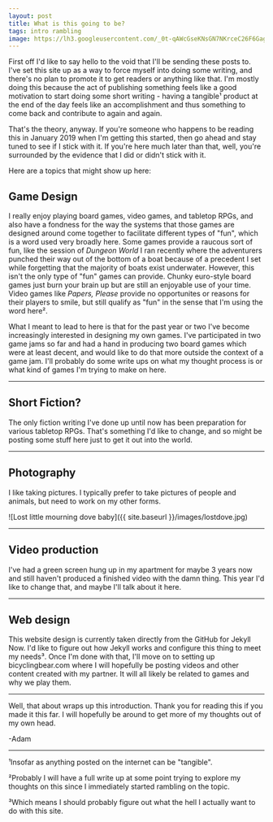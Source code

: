 ```yaml
---
layout: post
title: What is this going to be?
tags: intro rambling
image: https://lh3.googleusercontent.com/_0t-qAWcGseKNsGN7NKrceC26F6GagcUlmgO8Na41IRrut0LJ2XHmcL2xiQAL4GuwFBnhRMxf_eMO_sca9gT1VvwlqsyCz3u9nJdwYo-iW84WblBIG8jwZ3tGslK-c1OHgOmG-YBtZzxLfT3fRFnAPU7Asq23XLbkJHA5z3EGKvjjO7ahl6Sj8osn3GTjW_V1hxqKxGFsvst38uqhaP1mkayS_ZBbh9PVUPtp-XRFzgoR7xydCtiX-PypLlvhnf5Q5LEvi63KofBlJ-QCQ4kVRF5HbFk4Pp6ZOu4nDCJymxc3WR1ugGgj7CT2T2Zy15Muu2CKdwf8gM_TOntvEODSeDTL35A1Y_cJYNtfC_RbCM0BWcq-bSUuEy1cuVNO5_CyIPuFB_pzFKTFqrq6a7R42QR4Kd_5jYTKNJ9d9ZTFFqXdZKvy8oEVFgs9o3NR7hvYDMytXQTe_QhfBjK6m4ShnP7ASplYHho3rIZYcp6RTP1cSdsevvTJhJRhytuyJFL4N-xFnpcgh9JjP5OgLg0w3DDYfvZS5yRKqaKa6BEF-I4CK03aXByJVlxqC-5CZ8q_m47fd5sMP_w6r0FlsIqrBEFSW2o0-bViZodTnkRQ4c5pjm6ZVbzr6Zrlcwq2v1NZbGSKlZhn5y9QihE9wp7E2oRyA=w811-h1081-no
---
```


First off I'd like to say hello to the void that I'll be sending these posts to. I've set this site up as a way to force myself into doing some writing, and there's no plan to promote it to get readers or anything like that. I'm mostly doing this because the act of publishing something feels like a good motivation to start doing some short writing - having a tangible¹ product at the end of the day feels like an accomplishment and thus something to come back and contribute to again and again.

That's the theory, anyway. If you're someone who happens to be reading this in January 2019 when I'm getting this started, then go ahead and stay tuned to see if I stick with it. If you're here much later than that, well, you're surrounded by the evidence that I did or didn't stick with it.

Here are a topics that might show up here:

## Game Design
I really enjoy playing board games, video games, and tabletop RPGs, and also have a fondness for the way the systems that those games are designed around come together to facilitate different types of "fun", which is a word used very broadly here. Some games provide a raucous sort of fun, like the session of *Dungeon World* I ran recently where the adventurers punched their way out of the bottom of a boat because of a precedent I set while forgetting that the majority of boats exist underwater. However, this isn't the only type of "fun" games can provide. Chunky euro-style board games just burn your brain up but are still an enjoyable use of your time. Video games like *Papers, Please* provide no opportunites or reasons for their players to smile, but still qualify as "fun" in the sense that I'm using the word here².

What I meant to lead to here is that for the past year or two I've become increasingly interested in designing my own games. I've participated in two game jams so far and had a hand in producing two board games which were at least decent, and would like to do that more outside the context of a game jam. I'll probably do some write ups on what my thought process is or what kind of games I'm trying to make on here.

***

## Short Fiction?
The only fiction writing I've done up until now has been preparation for various tabletop RPGs. That's something I'd like to change, and so might be posting some stuff here just to get it out into the world.

***

## Photography
I like taking pictures. I typically prefer to take pictures of people and animals, but need to work on my other forms. 

![Lost little mourning dove baby]({{ site.baseurl }}/images/lostdove.jpg)

***

## Video production
I've had a green screen hung up in my apartment for maybe 3 years now and still haven't produced a finished video with the damn thing. This year I'd like to change that, and maybe I'll talk about it here. 

***

## Web design
This website design is currently taken directly from the GitHub for Jekyll Now. I'd like to figure out how Jekyll works and configure this thing to meet my needs³. Once I'm done with that, I'll move on to setting up bicyclingbear.com where I will hopefully be posting videos and other content created with my partner. It will all likely be related to games and why we play them.

***

Well, that about wraps up this introduction. Thank you for reading this if you made it this far. I will hopefully be around to get more of my thoughts out of my own head.

-Adam


***
¹Insofar as anything posted on the internet can be "tangible".

²Probably I will have a full write up at some point trying to explore my thoughts on this since I immediately started rambling on the topic.

³Which means I should probably figure out what the hell I actually want to do with this site.

